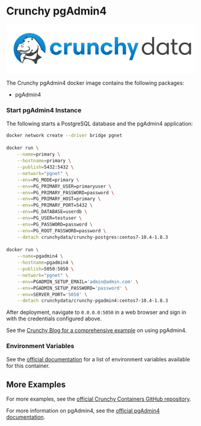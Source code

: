 # Crunchy pgAdmin4

![](https://raw.githubusercontent.com/CrunchyData/crunchy-containers/master/images/crunchy_logo.png)

The Crunchy pgAdmin4 docker image contains the following packages:

* pgAdmin4

### Start pgAdmin4 Instance

The following starts a PostgreSQL database and the pgAdmin4 application:

```bash
docker network create --driver bridge pgnet

docker run \
    --name=primary \
    --hostname=primary \
    --publish=5432:5432 \
    --network="pgnet" \
    --env=PG_MODE=primary \
    --env=PG_PRIMARY_USER=primaryuser \
    --env=PG_PRIMARY_PASSWORD=password \
    --env=PG_PRIMARY_HOST=primary \
    --env=PG_PRIMARY_PORT=5432 \
    --env=PG_DATABASE=userdb \
    --env=PG_USER=testuser \
    --env=PG_PASSWORD=password \
    --env=PG_ROOT_PASSWORD=password \
    --detach crunchydata/crunchy-postgres:centos7-10.4-1.8.3

docker run \
    --name=pgadmin4 \
    --hostname=pgadmin4 \
    --publish=5050:5050 \
    --network="pgnet" \
    --env=PGADMIN_SETUP_EMAIL='admin@admin.com' \
    --env=PGADMIN_SETUP_PASSWORD='password' \
    --env=SERVER_PORT='5050' \
    --detach crunchydata/crunchy-pgadmin4:centos7-10.4-1.8.3
```


After deployment, navigate to `0.0.0.0:5050` in a web browser and sign in with the credentials configured above.

See the [Crunchy Blog for a comprehensive example](http://info.crunchydata.com/blog/easy-postgresql-10-and-pgadmin-4-setup-with-docker) on using pgAdmin4.

### Environment Variables

See the [official documentation](https://github.com/CrunchyData/crunchy-containers/blob/master/docs/containers.adoc#crunchy-pgadmin4) for a list of environment variables available for this container.


## More Examples

For more examples, see the [official Crunchy Containers GitHub repository](https://github.com/CrunchyData/crunchy-containers/tree/master/examples/docker).

For more information on pgAdmin4, see the [official pgAdmin4 documentation](https://www.pgadmin.org/docs/pgadmin4/dev/).
